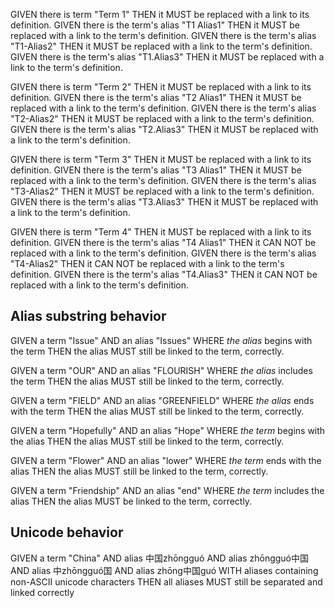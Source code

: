 GIVEN there is term "Term 1" THEN it MUST be replaced with a link to its definition.
GIVEN there is the term's alias "T1 Alias1" THEN it MUST be replaced with a link to the term's definition.
GIVEN there is the term's alias "T1-Alias2" THEN it MUST be replaced with a link to the term's definition.
GIVEN there is the term's alias "T1.Alias3" THEN it MUST be replaced with a link to the term's definition.

GIVEN there is term "Term 2" THEN it MUST be replaced with a link to its definition.
GIVEN there is the term's alias "T2 Alias1" THEN it MUST be replaced with a link to the term's definition.
GIVEN there is the term's alias "T2-Alias2" THEN it MUST be replaced with a link to the term's definition.
GIVEN there is the term's alias "T2.Alias3" THEN it MUST be replaced with a link to the term's definition.

GIVEN there is term "Term 3" THEN it MUST be replaced with a link to its definition.
GIVEN there is the term's alias "T3 Alias1" THEN it MUST be replaced with a link to the term's definition.
GIVEN there is the term's alias "T3-Alias2" THEN it MUST be replaced with a link to the term's definition.
GIVEN there is the term's alias "T3.Alias3" THEN it MUST be replaced with a link to the term's definition.

GIVEN there is term "Term 4" THEN it MUST be replaced with a link to its definition.
GIVEN there is the term's alias "T4 Alias1" THEN it CAN NOT be replaced with a link to the term's definition.
GIVEN there is the term's alias "T4-Alias2" THEN it CAN NOT be replaced with a link to the term's definition.
GIVEN there is the term's alias "T4.Alias3" THEN it CAN NOT be replaced with a link to the term's definition.

## Alias substring behavior

GIVEN a term "Issue"
AND an alias "Issues" WHERE *the alias* begins with the term
THEN the alias MUST still be linked to the term, correctly.

GIVEN a term "OUR"
AND an alias "FLOURISH" WHERE *the alias* includes the term
THEN the alias MUST still be linked to the term, correctly.

GIVEN a term "FIELD"
AND an alias "GREENFIELD" WHERE *the alias* ends with the term
THEN the alias MUST still be linked to the term, correctly.

GIVEN a term "Hopefully"
AND an alias "Hope" WHERE *the term* begins with the alias
THEN the alias MUST still be linked to the term, correctly.

GIVEN a term "Flower"
AND an alias "lower" WHERE *the term* ends with the alias
THEN the alias MUST still be linked to the term, correctly.

GIVEN a term "Friendship"
AND an alias "end" WHERE *the term* includes the alias
THEN the alias MUST be linked to the term, correctly.

## Unicode behavior

GIVEN a term "China"
AND alias 中国zhōngguó
AND alias zhōngguó中国
AND alias 中zhōngguó国
AND alias zhōng中国guó
WITH aliases containing non-ASCII unicode characters
THEN all aliases MUST still be separated and linked correctly
